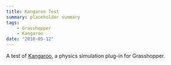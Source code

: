 ```yaml
---
title: Kangaroo Test
summary: placeholder summary
tags:
    - Grasshopper
    - Kangaroo
date: "2010-05-12"
---
```


A test of [Kangaroo](http://www.food4rhino.com/project/kangaroo), a physics simulation plug-in for Grasshopper.
